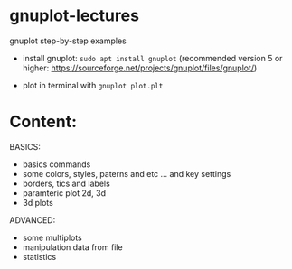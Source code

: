 # gnuplot-lectures
gnuplot step-by-step examples

* install gnuplot: `sudo apt install gnuplot` (recommended version 5 or higher: https://sourceforge.net/projects/gnuplot/files/gnuplot/)

* plot in terminal with `gnuplot plot.plt`

# Content:

BASICS:
* basics commands 
* some colors, styles, paterns and etc  ... and key settings
* borders, tics and labels
* paramteric plot 2d, 3d
* 3d plots

ADVANCED:
* some multiplots
* manipulation data from file
* statistics

